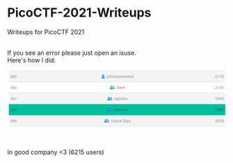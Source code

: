 # PicoCTF-2021-Writeups
Writeups for PicoCTF 2021

</br>
If you see an error please just open an isuse. 

</br>
Here's how I did:
</br>

![me](./me.png)

</br>

In good company <3 (6215 users)